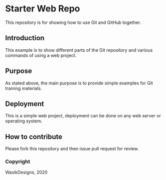 # Starter Web Repo

This repository is for showing how to use Git and GitHub together.

## Introduction

This example is to show different parts of the Git repository and various commands of using a web project.

## Purpose

As stated above, the main purpose is to provide simple examples for Git training materials.

## Deployment

This is a simple web project, deployment can be done on any web server or operating system.

## How to contribute

Please fork this repository and then issue pull request for review.

### Copyright

WasikDesigns, 2020
